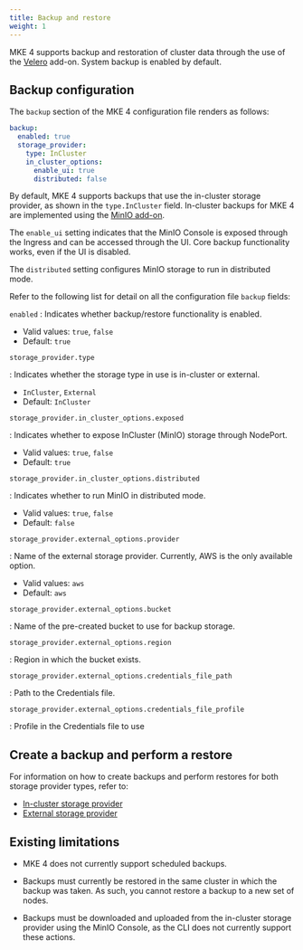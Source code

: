 ```yaml
---
title: Backup and restore
weight: 1
---
```


MKE 4 supports backup and restoration of cluster data through the use of the
[Velero](https://velero.io/) add-on. System backup is enabled by default.

## Backup configuration

The `backup` section of the MKE 4 configuration file renders as follows:

```yaml
backup:
  enabled: true
  storage_provider:
    type: InCluster
    in_cluster_options:
      enable_ui: true
      distributed: false
```

By default, MKE 4 supports backups that use the in-cluster storage
provider, as shown in the `type.InCluster` field.
In-cluster backups for MKE 4 are implemented using the
[MinIO add-on](https://min.io/).

The `enable_ui` setting indicates that the MinIO Console is
exposed through the Ingress and can be accessed through the UI. Core
backup functionality works, even if the UI is disabled.

The `distributed` setting configures MinIO storage to run in distributed mode.

Refer to the following list for detail on all the configuration file `backup` fields:

<!-- [TODO turn this list into a table once column widths are fixed] -->

`enabled` 
: Indicates whether backup/restore functionality is enabled.

  - Valid values: `true`, `false`
  - Default: `true`

`storage_provider.type `

: Indicates whether the storage type in use is in-cluster or external.

  -  `InCluster`, `External`
  - Default: `InCluster`

`storage_provider.in_cluster_options.exposed`

: Indicates whether to expose InCluster (MinIO) storage through NodePort.

  - Valid values: `true`, `false`
  - Default: `true`

`storage_provider.in_cluster_options.distributed`

: Indicates whether to run MinIO in distributed mode.

  - Valid values: `true`, `false`
  - Default: `false`

`storage_provider.external_options.provider`

: Name of the external storage provider. Currently, AWS is the only available option.

  - Valid values: `aws`
  - Default: `aws`

`storage_provider.external_options.bucket`

: Name of the pre-created bucket to use for backup storage.

`storage_provider.external_options.region `

: Region in which the bucket exists.

`storage_provider.external_options.credentials_file_path`

: Path to the Credentials file.

`storage_provider.external_options.credentials_file_profile`

: Profile in the Credentials file to use

## Create a backup and perform a restore

For information on how to create backups and perform restores for both storage
provider types, refer to:

- [In-cluster storage provider](in-cluster)
- [External storage provider](external)

## Existing limitations

- MKE 4 does not currently support scheduled backups.

- Backups must currently be restored in the same cluster in which the backup
  was taken. As such, you cannot restore a backup to a new set of nodes.

- Backups must be downloaded and uploaded from the in-cluster storage provider
  using the MinIO Console, as the CLI does not currently support these actions.
